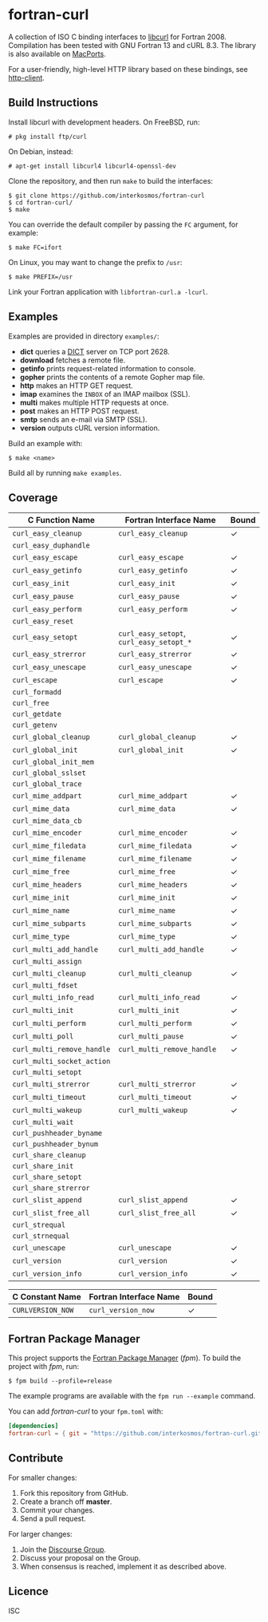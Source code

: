 # fortran-curl

A collection of ISO C binding interfaces to
[libcurl](https://curl.haxx.se/libcurl/) for Fortran 2008. Compilation has been
tested with GNU Fortran 13 and cURL 8.3. The library is also available on
[MacPorts](https://ports.macports.org/port/fortran-curl/).

For a user-friendly, high-level HTTP library based on these bindings, see
[http-client](https://github.com/fortran-lang/http-client).

## Build Instructions

Install libcurl with development headers. On FreeBSD, run:

```
# pkg install ftp/curl
```

On Debian, instead:

```
# apt-get install libcurl4 libcurl4-openssl-dev
```

Clone the repository, and then run `make` to build the interfaces:

```
$ git clone https://github.com/interkosmos/fortran-curl
$ cd fortran-curl/
$ make
```

You can override the default compiler by passing the `FC` argument, for example:

```
$ make FC=ifort
```

On Linux, you may want to change the prefix to `/usr`:

```
$ make PREFIX=/usr
```

Link your Fortran application with `libfortran-curl.a -lcurl`.

## Examples

Examples are provided in directory `examples/`:

* **dict** queries a [DICT](https://en.wikipedia.org/wiki/DICT) server on TCP port 2628.
* **download** fetches a remote file.
* **getinfo** prints request-related information to console.
* **gopher** prints the contents of a remote Gopher map file.
* **http** makes an HTTP GET request.
* **imap** examines the `INBOX` of an IMAP mailbox (SSL).
* **multi** makes multiple HTTP requests at once.
* **post** makes an HTTP POST request.
* **smtp** sends an e-mail via SMTP (SSL).
* **version** outputs cURL version information.

Build an example with:

```
$ make <name>
```

Build all by running `make examples`.

## Coverage

| C Function Name            | Fortran Interface Name                   | Bound |
|----------------------------|------------------------------------------|-------|
| `curl_easy_cleanup`        | `curl_easy_cleanup`                      | ✓     |
| `curl_easy_duphandle`      |                                          |       |
| `curl_easy_escape`         | `curl_easy_escape`                       | ✓     |
| `curl_easy_getinfo`        | `curl_easy_getinfo`                      | ✓     |
| `curl_easy_init`           | `curl_easy_init`                         | ✓     |
| `curl_easy_pause`          | `curl_easy_pause`                        | ✓     |
| `curl_easy_perform`        | `curl_easy_perform`                      | ✓     |
| `curl_easy_reset`          |                                          |       |
| `curl_easy_setopt`         | `curl_easy_setopt`, `curl_easy_setopt_*` | ✓     |
| `curl_easy_strerror`       | `curl_easy_strerror`                     | ✓     |
| `curl_easy_unescape`       | `curl_easy_unescape`                     | ✓     |
| `curl_escape`              | `curl_escape`                            | ✓     |
| `curl_formadd`             |                                          |       |
| `curl_free`                |                                          |       |
| `curl_getdate`             |                                          |       |
| `curl_getenv`              |                                          |       |
| `curl_global_cleanup`      | `curl_global_cleanup`                    | ✓     |
| `curl_global_init`         | `curl_global_init`                       | ✓     |
| `curl_global_init_mem`     |                                          |       |
| `curl_global_sslset`       |                                          |       |
| `curl_global_trace`        |                                          |       |
| `curl_mime_addpart`        | `curl_mime_addpart`                      | ✓     |
| `curl_mime_data`           | `curl_mime_data`                         | ✓     |
| `curl_mime_data_cb`        |                                          |       |
| `curl_mime_encoder`        | `curl_mime_encoder`                      | ✓     |
| `curl_mime_filedata`       | `curl_mime_filedata`                     | ✓     |
| `curl_mime_filename`       | `curl_mime_filename`                     | ✓     |
| `curl_mime_free`           | `curl_mime_free`                         | ✓     |
| `curl_mime_headers`        | `curl_mime_headers`                      | ✓     |
| `curl_mime_init`           | `curl_mime_init`                         | ✓     |
| `curl_mime_name`           | `curl_mime_name`                         | ✓     |
| `curl_mime_subparts`       | `curl_mime_subparts`                     | ✓     |
| `curl_mime_type`           | `curl_mime_type`                         | ✓     |
| `curl_multi_add_handle`    | `curl_multi_add_handle`                  | ✓     |
| `curl_multi_assign`        |                                          |       |
| `curl_multi_cleanup`       | `curl_multi_cleanup`                     | ✓     |
| `curl_multi_fdset`         |                                          |       |
| `curl_multi_info_read`     | `curl_multi_info_read`                   | ✓     |
| `curl_multi_init`          | `curl_multi_init`                        | ✓     |
| `curl_multi_perform`       | `curl_multi_perform`                     | ✓     |
| `curl_multi_poll`          | `curl_multi_pause`                       | ✓     |
| `curl_multi_remove_handle` | `curl_multi_remove_handle`               | ✓     |
| `curl_multi_socket_action` |                                          |       |
| `curl_multi_setopt`        |                                          |       |
| `curl_multi_strerror`      | `curl_multi_strerror`                    | ✓     |
| `curl_multi_timeout`       | `curl_multi_timeout`                     | ✓     |
| `curl_multi_wakeup`        | `curl_multi_wakeup`                      | ✓     |
| `curl_multi_wait`          |                                          |       |
| `curl_pushheader_byname`   |                                          |       |
| `curl_pushheader_bynum`    |                                          |       |
| `curl_share_cleanup`       |                                          |       |
| `curl_share_init`          |                                          |       |
| `curl_share_setopt`        |                                          |       |
| `curl_share_strerror`      |                                          |       |
| `curl_slist_append`        | `curl_slist_append`                      | ✓     |
| `curl_slist_free_all`      | `curl_slist_free_all`                    | ✓     |
| `curl_strequal`            |                                          |       |
| `curl_strnequal`           |                                          |       |
| `curl_unescape`            | `curl_unescape`                          | ✓     |
| `curl_version`             | `curl_version`                           | ✓     |
| `curl_version_info`        | `curl_version_info`                      | ✓     |

| C Constant Name     | Fortran Interface Name | Bound |
|---------------------|------------------------|-------|
| `CURLVERSION_NOW`   | `curl_version_now`     | ✓     |

## Fortran Package Manager

This project supports the
[Fortran Package Manager](https://github.com/fortran-lang/fpm) (*fpm*). To build
the project with *fpm*, run:

```
$ fpm build --profile=release
```

The example programs are available with the ``fpm run --example`` command.

You can add *fortran-curl* to your `fpm.toml` with:

```toml
[dependencies]
fortran-curl = { git = "https://github.com/interkosmos/fortran-curl.git" }
```

## Contribute

For smaller changes:

1. Fork this repository from GitHub.
2. Create a branch off **master**.
3. Commit your changes.
4. Send a pull request.

For larger changes:

1. Join the [Discourse Group](https://fortran-lang.discourse.group/).
2. Discuss your proposal on the Group.
3. When consensus is reached, implement it as described above.

## Licence

ISC
